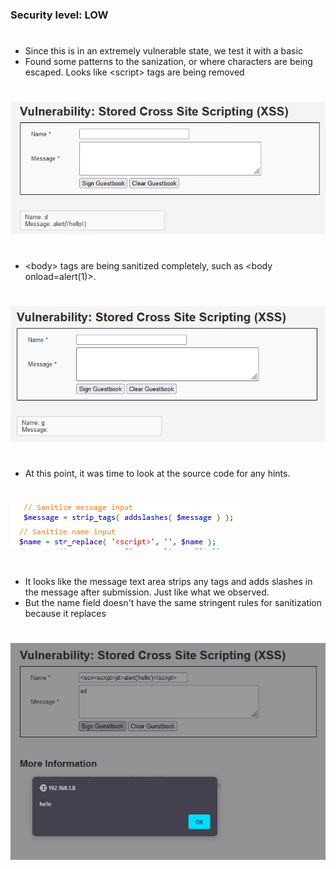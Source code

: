 ### Security level: LOW
# 
* Since this is in an extremely vulnerable state, we test it with a basic <script> tag with an alert function.
* It was saved onto the website, as we can see from the source code.
* To avoid adding more entries to the guestbook, I would need to clear it via the form button.
#
![](./images/XSS_S1.png)
![](./images/XSS_S2.png)
![](./images/XSS_S3.png)
![](./images/XSS_S4.png)
![](./images/XSS_S5.png)
#
### Security level: MEDIUM
# 
* Changing capitilization for tags didnt work, such as <scrIPT> alert('hello') </script>
* Found some patterns to the sanization, or where characters are being escaped. Looks like <<meta>script> tags are being removed
#
![](./images/XSS_S1LVL2.png)
#
* <<meta>body> tags are being sanitized completely, such as <body<meta> onload=alert(1)><meta>.
#
![](./images/XSS_S2LVL2.png)
#
* At this point, it was time to look at the source code for any hints.
#
![](./images/XSS_S3LVL2.png)
![](./images/XSS_S4LVL2.png)
#
* It looks like the message text area strips any tags and adds slashes in the message after submission. Just like what we observed.
* But the name field doesn't have the same stringent rules for sanitization because it replaces <script> with an empty string.
  This means we can layer a <script> tag within another one so that it strips the inner one and and forms the outter <script> tag.
* We have an issue with writing the entire script line, so we inspect the name field and increase the **maxlength** attribute to 50 so we
  can insert <scri<script>pt>alert('hello')</script>
#
![](./images/XSS_S5LVL2.png)
